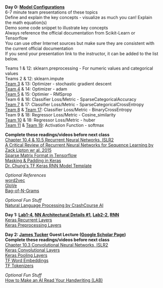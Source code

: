**Day 0: [Model Configurations](https://www.dropbox.com/s/u0vsp3rcqi1zbhd/01-2%20Keras%20Mdel%20Configurations.pptx?dl=0)**  
6-7 minute team presentations of these topics  
Define and explain the key concepts - visualize as much you can! 
Explain the math equation(s)  
Demo some code snippet to illustrate key concepts  
Always reference the official documentation from Scikit-Learn or Tensorflow  
You can use other Internet sources but make sure they are consistent with the current official documentation  
If you send your presentation link to the instructor, it can be added to the list below.

Teams 1 & 12: sklearn.preprocessing - For numeric values and categorical values  
Teams 2 & 12: sklearn.impute  
[Team 3](https://www.dropbox.com/s/hjha10pov641lr1/AI%20Team%203%20Gradient%20Descent.pptx?dl=0) & 13: Optimizer - stochastic gradient descent  
[Team 4](https://github.com/shs7777/MSBA-Section-1-Team-4/blob/main/AI_Team4_adam.pptx) & 14: Optimizer - adam  
[Team 5](https://wmedu-my.sharepoint.com/:p:/g/personal/clwall_wm_edu/ETmfFK9ua_RPlwMPteGp7mUBxJ9yoOAxL3gxT1Cs4YGHFg?e=W7GxTb) & 15: Optimier - RMSprop  
Team 6 & 16: Classifier Loss/Metric - SparseCategoricalAccuracy  
[Team 7](https://www.dropbox.com/s/di3p36p5umjv310/Team%207%20Presentation.pptx?dl=0) & 17: Classifier Loss/Metric - SparseCategoricalCrossEntropy  
[Team 8](https://www.dropbox.com/s/1279n10xn6926ve/BinaryCrossEntropyPres.pdf?dl=0) & [Team 17](https://www.dropbox.com/s/mcwh1s6n9y809ob/AIpresentationTeam17.pptx?dl=0): Classifier Loss/Metric - BinaryCrossEntropy  
Team 9 & 18: Regressor Loss/Metric - Cosine_similarity  
[Team 10](https://www.dropbox.com/s/y5pllml4ioa33c4/AI_RegressorLoss_Huber%20Team%2010.pptx?dl=0) & 18: Regressor Loss/Metric - huber  
[Team 11](https://www.dropbox.com/s/syybp9a7sy2lbwe/Team%2011%20_%20Softmax.pptx?dl=0) & [Team 19](https://www.dropbox.com/s/0425bhpyx3ascza/TEAM19_Activation%20Functions.pptx?dl=0): Activation Function - softmax  

**Complete these readings/videos before next class**  
[Chapter 10.4 & 10.5 Recurrent Neural Networks, ISLR2](https://hastie.su.domains/ISLR2/ISLRv2_website.pdf)  
[A Critical Review of Recurrent Neural Networks for Sequence Learning by Zack Lipton wr al. 2015](https://arxiv.org/abs/1506.00019)  
[Sparse Matrix Format in Tensorflow](https://www.tensorflow.org/api_docs/python/tf/sparse/SparseTensor)  
[Masking & Padding in Keras](https://www.tensorflow.org/guide/keras/masking_and_padding#:~:text=Padding%20is%20a%20special%20form,pad%20or%20truncate%20some%20sequences.)  
[Dr. Chung's TF Keras RNN Model Template](https://docs.google.com/document/d/1uPGD60oGgf40YOzyid0SfaTYNBtkSRlGvhud8ALB6tA/edit?usp=sharing)  

*Optional References*  
[word2vec](https://code.google.com/archive/p/word2vec/)  
[GloVe](https://nlp.stanford.edu/projects/glove/)  
[Bag-of-N-Grams](https://colab.research.google.com/github/practical-nlp/practical-nlp/blob/master/Ch3/03_Bag_of_N_Grams.ipynb?authuser=0&pli=1)  

*Optional Fun Stuff*  
[Natural Language Processing by CrashCourse AI](https://www.pbs.org/video/natural-language-processing-7-eroyod/)  

**Day 1: [Lab1-4](https://colab.research.google.com/drive/1lIqfXLyx5fHjrxB8cI0zvXRaHyRQdlQw?usp=sharing), [NN Architectural Details #1](https://www.dropbox.com/s/6gdhnsp4a84y77k/01-2%20NN%20Architectural%20Details%20%231.pptx?dl=0), [Lab2-2](https://colab.research.google.com/drive/1B6sFWxloF93nmiTWOJkkp-unYIuDyScX?usp=sharing), [RNN](https://www.dropbox.com/s/nzja1j0ccd3wbr2/02-0%20RNN.pptx?dl=0)**  
[Keras Recurrent Layers](https://keras.io/api/layers/recurrent_layers/)  
[Keras Preprocessing Layers](https://keras.io/api/layers/preprocessing_layers/)  

**Day 2: [James Tucker](https://www.linkedin.com/in/james-m-tucker-7082251b0/) Guest Lecture ([Google Scholar Page](https://scholar.google.com/citations?user=6CtSigQAAAAJ&hl=en))**  
**Complete these readings/videos before next class**  
[Chapter 10.3 Convolutional Neural Networks, ISLR2](https://hastie.su.domains/ISLR2/ISLRv2_website.pdf)  
[Keras Convolutional Layers](https://keras.io/api/layers/convolution_layers/)  
[Keras Pooling Layers](https://keras.io/api/layers/convolution_layers/)  
[TF Word Embeddings](https://www.tensorflow.org/text/guide/word_embeddings)  
[TF Tokenizers](https://www.tensorflow.org/text/guide/tokenizers)  

*Optional Fun Stuff*  
[How to Make an AI Read Your Handwriting (LAB)](https://www.pbs.org/video/how-to-make-an-ai-read-your-handwriting-lab-5-oh9flk/)  
